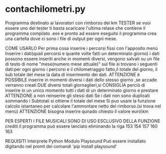 # contachilometri.py
Programma destinato ai lavoratori con rimborso dei km 
TESTER
se vuoi essere uno dei tester ti basta scaricare l'ultima relase che contiene il programma compilato .exe e pronto ad essere eseguito
il programma crea una cartella dove ci sono i file di output per ogni mese.

COME USARLO
Per prima cosa inserire i percorsi fissi con l'apposito menù
Inserire i dati(quali percorsi e quante volte fatti un determinato giorno)
i dati possono essere inseriti anche in momenti diversi, vengono salvati su un file di testo di nome "mese(numero mese attuale)"
sul file si trovano i seguenti dati:per ogni giorno i percorsi e il chilometraggio fatto,il totale del giorno, il sub totale del mese la data di inserimento dei dati.
ATTENZIONE è POSSIBILE inserire in momenti diversi i dati dello stesso giorno ,se accade verranno creati DUE diversi totali giornaglieri,si CONSIGLIA perciò di inserire in un unico momento 
tutti i dati di un determinato giorno e prestare ATTENZIONE a non reinserire gli stessi dati
Se i dati non sono duplicati sommando i Subtotali si ottiene il totale del mese
Si puo usare la funzione calcolo istantaneo per calcolare l'ammontare netto del rimborso.(si trova nel menù) ATTENZIONE bisogna inserire qunado chiesto il valore euro\km

PER ESPERTI
I FILE MUSICALI SONO DI USO ESCLUSIVO DELLA FUNZIONE crediti
il programma può essere lanciato eliminando la riga 153 154 157 160 163 

REQUISITI
Interprete Python
Modulo Playsound      Può essere installato digitando nel promt dei comandi  'pip install playsound'


